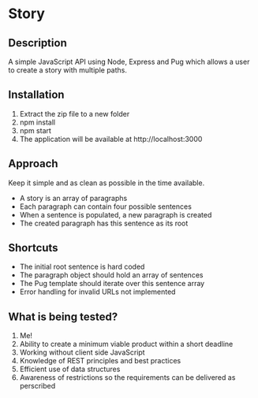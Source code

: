 # Story

## Description
A simple JavaScript API using Node, Express and Pug which allows a 
user to create a story with multiple paths.

## Installation
 <ol>
 <li> Extract the zip file to a new folder </li>
 <li> npm install</li>
 <li> npm start</li>
 <li> The application will be available at http://localhost:3000</li>
</ol>

## Approach
Keep it simple and as clean as possible in the time available.
<ul>
<li>A story is an array of paragraphs</li>
<li>Each paragraph can contain four possible sentences</li>
<li>When a sentence is populated, a new paragraph is created </li>
<li>The created paragraph has this sentence as its root</li>
</ul>


## Shortcuts
<ul>
<li>The initial root sentence is hard coded</li>
<li>The paragraph object should hold an array of sentences</li>
<li>The Pug template should iterate over this sentence array</li>
<li>Error handling for invalid URLs not implemented</li>
</ul>


## What is being tested?
<ol>
<li>Me!</li>
<li>Ability to create a minimum viable product within a short deadline</li>
<li>Working without client side JavaScript</li>
<li>Knowledge of REST principles and best practices</li>
<li>Efficient use of data structures</li>
<li>Awareness of restrictions so the requirements can be delivered as perscribed</li>
</ol>
